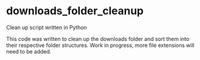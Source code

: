 # downloads_folder_cleanup

Clean up script written in Python

This code was written to clean up the downloads folder and sort them into their respective folder structures. Work in progress, more file extensions will need to be added.

